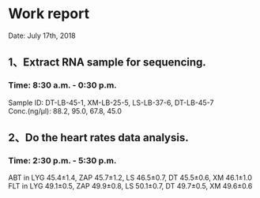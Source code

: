 # Work report 
Date: July 17th, 2018
## 1、Extract RNA sample for sequencing.
### Time: 8:30 a.m. - 0:30 p.m.
  Sample ID: DT-LB-45-1, XM-LB-25-5, LS-LB-37-6, DT-LB-45-7  
  Conc.(ng/μl): 88.2, 95.0, 67.8, 45.0
## 2、Do the heart rates data analysis.
### Time: 2:30 p.m. - 5:30 p.m.
  ABT in LYG 45.4±1.4, ZAP 45.7±1.2, LS 46.5±0.7, DT 45.5±0.6, XM 46.1±1.0  
  FLT in LYG 49.1±0.5, ZAP 49.9±0.8, LS 50.1±0.7, DT 49.7±0.5, XM 49.6±0.6
